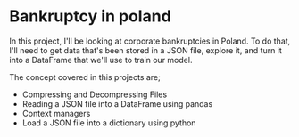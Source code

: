 # Bankruptcy in poland
In this project, I'll be looking at corporate bankruptcies in Poland. To do that, I'll need to get data that's been stored in a JSON file, explore it, and turn it into a DataFrame that we'll use to train our model.

The concept covered in this projects are;
* Compressing and Decompressing Files
* Reading a JSON file into a DataFrame using pandas
* Context managers
* Load a JSON file into a dictionary using python
